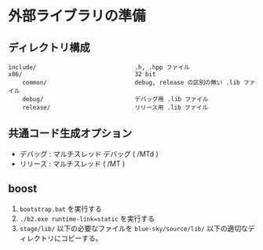 # 外部ライブラリの準備

## ディレクトリ構成

    include/                            .h, .hpp ファイル
    x86/                                32 bit
        common/                         debug, release の区別の無い .lib ファイル
        debug/                          デバッグ用 .lib ファイル
        release/                        リリース用 .lib ファイル

## 共通コード生成オプション

* デバッグ : マルチスレッド デバッグ ( /MTd )
* リリース : マルチスレッド ( /MT )

## boost

1. ```bootstrap.bat``` を実行する
2. ```./b2.exe runtime-link=static``` を実行する
3. ```stage/lib/``` 以下の必要なファイルを ```blue-sky/source/lib/``` 以下の適切なディレクトリにコピーする。